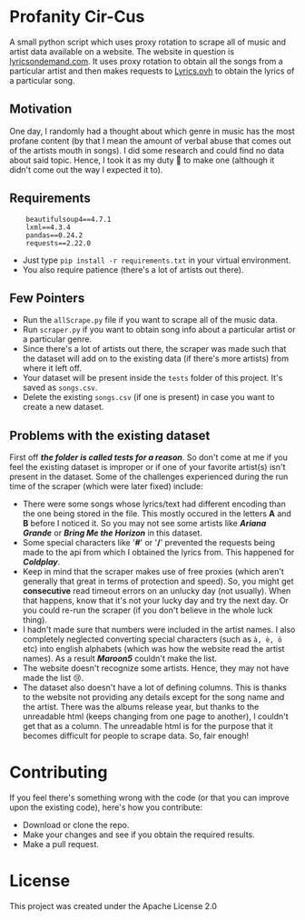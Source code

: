 # Profanity Cir-Cus
A small python script which uses proxy rotation to scrape all of music and artist data available on a website. The website in question is [lyricsondemand.com](https://www.lyricsondemand.com). It uses proxy rotation to obtain all the songs from a particular artist and then makes requests to [Lyrics.ovh](https://lyricsovh.docs.apiary.io/) to obtain the lyrics of a particular song.

## Motivation
One day, I randomly had a thought about which genre in music has the most profane content (by that I mean the amount of verbal abuse that comes out of the artists mouth in songs). I did some research and could find no data about said topic. Hence, I took it as my duty :muscle: to make one (although it didn't come out the way I expected it to). 

## Requirements
```
    beautifulsoup4==4.7.1
    lxml==4.3.4
    pandas==0.24.2
    requests==2.22.0
```
- Just type `pip install -r requirements.txt` in your virtual environment.
- You also require patience (there's a lot of artists out there).

## Few Pointers
- Run the `allScrape.py` file if you want to scrape all of the music data. 
- Run `scraper.py` if you want to obtain song info about a particular artist or a particular genre.
- Since there's a lot of artists out there, the scraper was made such that the dataset will add on to the existing data (if there's more artists) from where it left off.
- Your dataset will be present inside the `tests` folder of this project. It's saved as `songs.csv`.
- Delete the existing `songs.csv` (if one is present) in case you want to create a new dataset.

## Problems with the existing dataset
First off ***the folder is called tests for a reason***. So don't come at me if you feel the existing dataset is improper or if one of your favorite artist(s) isn't present in the dataset. Some of the challenges experienced during the run time of the scraper (which were later fixed) include:

- There were some songs whose lyrics/text had different encoding than the one being stored in the file. This mostly occured in the letters **A** and **B** before I noticed it. So you may not see some artists like ***Ariana Grande*** or ***Bring Me the Horizon*** in this dataset.
- Some special characters like '**#**' or '**/**' prevented the requests being made to the api from which I obtained the lyrics from. This happened for ***Coldplay***.
- Keep in mind that the scraper makes use of free proxies (which aren't generally that great in terms of protection and speed). So, you might get **consecutive** read timeout errors on an unlucky day (not usually). When that happens, know that it's not your lucky day and try the next day. Or you could re-run the scraper (if you don't believe in the whole luck thing). 
- I hadn't made sure that numbers were included in the artist names. I also completely neglected converting special characters (such as `à, è, ö` etc) into english alphabets (which was how the website read the artist names). As a result ***Maroon5*** couldn't make the list.
- The website doesn't recognize some artists. Hence, they may not have made the list :cry:.
- The dataset also doesn't have a lot of defining columns. This is thanks to the website not providing any details except for the song name and the artist. There was the albums release year, but thanks to the unreadable html (keeps changing from one page to another), I couldn't get that as a column. The unreadable html is for the purpose that it becomes difficult for people to scrape data. So, fair enough!
  
# Contributing
If you feel there's something wrong with the code (or that you can improve upon the existing code), here's how you contribute:

- Download or clone the repo.
- Make your changes and see if you obtain the required results.
- Make a pull request.

# License
This project was created under the Apache License 2.0